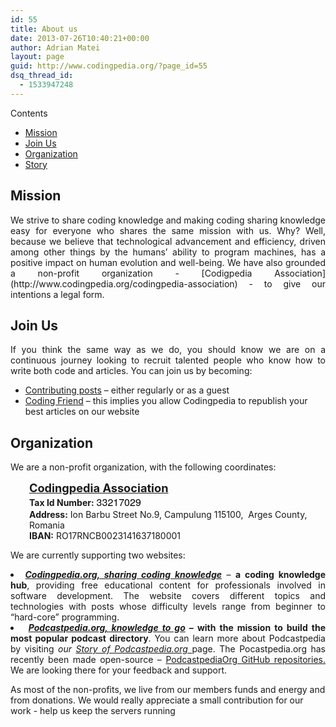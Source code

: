 ```yaml
---
id: 55
title: About us
date: 2013-07-26T10:40:21+00:00
author: Adrian Matei
layout: page
guid: http://www.codingpedia.org/?page_id=55
dsq_thread_id:
  - 1533947248
---
```

<div id="toc_container" class="no_bullets">
  <p class="toc_title">
    Contents
  </p>

  <ul class="toc_list">
    <li>
      <a href="#Mission">Mission</a>
    </li>
    <li>
      <a href="#Join_Us">Join Us</a>
    </li>
    <li>
      <a href="#Organization">Organization</a>
    </li>
    <li>
      <a href="#Story">Story</a>
    </li>
  </ul>
</div>

<h2 style="text-align: justify;">
  <span id="Mission">Mission</span>
</h2>

<p style="text-align: justify;">
We strive to share coding knowledge and making coding sharing knowledge easy for everyone who shares the same mission with us. Why? Well, because we believe that technological advancement and efficiency, driven among other things by the humans&#8217; ability to program machines, has a positive impact on human evolution and well-being. We have also grounded a non-profit organization - [Codigpedia Association](http://www.codingpedia.org/codingpedia-association) - to give our intentions a legal form.
</p>

<h2 style="text-align: justify;">
  <span id="Join_Us">Join Us</span>
</h2>

<p style="text-align: justify;">
  If you think the same way as we do, you should know we are on a continuous journey looking to recruit talented people who know how to write both code and articles. You can join us by becoming:
</p>

  * <a title="Codingpedia.org - Contributing posts" href="https://github.com/Codingpedia/codingpedia.github.io/blob/master/CONTRIBUTING_POST.md" target="_blank">Contributing posts</a> &#8211; either regularly or as a guest
  * <a title="Codingpedia.org - Coding Friend Program" href="http://www.codingpedia.org/friends" target="_blank">Coding Friend</a> &#8211; this implies you allow Codingpedia to republish your best articles on our website

## <span id="Organization">Organization</span>
We are a non-profit organization, with the following coordinates:
<p style="padding-left: 30px;">
  <strong><a title="http://www.codingpedia.org/codingpedia-association/" href="http://www.codingpedia.org/codingpedia-association/" target="_blank"><span style="font-size: 1.3em;">Codingpedia Association</span></a><br /> Tax Id Number:</strong> <span style="color: #000000; font-family: HelveticaNeue, 'Helvetica Neue', Helvetica, Arial, 'Lucida Grande', sans-serif; font-size: 16px; font-style: normal; font-variant: normal; font-weight: normal; letter-spacing: normal; line-height: normal; orphans: auto; text-align: start; text-indent: 0px; text-transform: none; white-space: normal; widows: auto; word-spacing: 0px; -webkit-text-stroke-width: 0px; display: inline !important; float: none; background-color: #ffffff;">33217029</span><br /> <strong>Address:</strong> Ion Barbu Street No.9, Campulung 115100,  Arges County, Romania<br /> <strong>IBAN:</strong> RO17RNCB0023141637180001
</p>

We are currently supporting two websites:
<li style="text-align: justify;">
  <em><a title="Codingpedia.org, let's code the better world" href="http://www.codingpedia.org/" target="_blank"><strong>Codingpedia.org, sharing coding knowledge</strong></a></em> &#8211; <strong>a coding knowledge hub</strong>, providing free educational content for professionals involved in software development. The website covers different topics and technologies with posts whose difficulty levels range from beginner to &#8220;hard-core&#8221; programming.
</li>
<li style="text-align: justify;">
  <strong><em> <a title="Podcastpedia.org, knowledge to go" href="http://www.podcastpedia.org" target="_blank">Podcastpedia.org, knowledge to go</a></em> &#8211; with the mission to build the most popular podcast directory</strong>. You can learn more about Podcastpedia by visiting <em>our <a title="http://www.codingpedia.org/ama/story-of-podcastpedia-org/" href="http://www.codingpedia.org/ama/story-of-podcastpedia-org/" target="_blank">Story of Podcastpedia.org </a></em>page. The Pocastpedia.org has recently been made open-source &#8211; <a title="https://github.com/podcastpedia" href="https://github.com/podcastpedia" target="_blank">PodcastpediaOrg GitHub repositories.</a> We are looking there for your feedback and support.
</li>

As most of the non-profits, we live from our members funds and energy and from donations. We would really appreciate a small contribution for our work - help us keep the servers running
